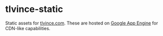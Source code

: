 # tlvince-static

Static assets for [tlvince.com](http://tlvince.com). These are hosted on [Google
App Engine](https://tlvince.appspot.com) for CDN-like capabilities.
